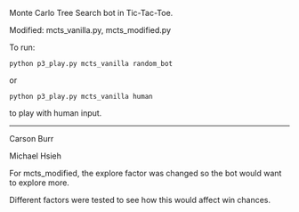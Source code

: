 Monte Carlo Tree Search bot in Tic-Tac-Toe.

Modified: mcts_vanilla.py, mcts_modified.py

To run: 

```
python p3_play.py mcts_vanilla random_bot
```

or

```
python p3_play.py mcts_vanilla human
```

to play with human input.

---

Carson Burr

Michael Hsieh

For mcts_modified, the explore factor was
changed so the bot would want to explore more.

Different factors were tested to see
how this would affect win chances.
